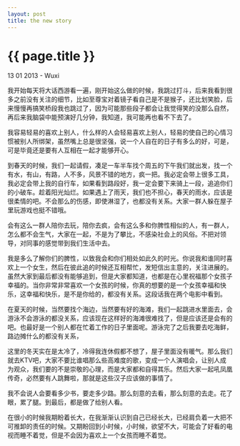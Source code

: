 ```yaml
---
layout: post
title: the new story
---
```


{{ page.title }}
================

<p class="meta">13 01 2013 - Wuxi</p>

我开始每天将大话西游看一遍，刚开始这么做的时候，我跳过打斗，后来我看到很多之前没有关注的细节，比如至尊宝对着镜子看自己是不是猴子，还比划笑脸，后来慢慢再搞笑桥段我也跳过了，因为可能那些段子都会让我觉得笑的没那么自然，再后来我脑袋中能预演好几分钟，我知道，我可能再也看不下去了。

我容易轻易的喜欢上别人，什么样的人会轻易喜欢上别人，轻易的使自己的心情习惯被别人所绑架，虽然嘴上总是很坚强，说一个人自在的日子有多么的好，可是，可是毕竟还是要有人互相在一起才能够开心。

到春天的时候，我们一起请假，凑足一车半车找个周五的下午我们就出发，找一个有水，有山，有路，人不多，风景不错的地方，疯一把。我必定会带上很多工具，我必定会带上我的自行车，如果看到路段好，我一定会要下来骑上一段，追追你们的小破车。趁着阳光灿烂。如果遇上了雨天，我们也不担心，春天的雨水，应该是很柔情的吧。不会那么的伤感，即使淋湿了，也都没有关系。大家一群人躲在屋子里玩游戏也挺不错哦。

会有这么一群人陪你去玩，陪你去疯，会有这么多和你脾性相似的人，有一群人，怎么都不会生气，大家在一起，不是为了攀比，不感染社会上的风俗。不把对领导，对同事的感觉带到我们生活中去。

我是多么了解你们的脾性，以致我会和你们相处如此久的时光。你说我和谁同时喜欢上一个女生，然后在彼此追的时候还互相帮忙，发短信出主意的，关注进展的。虽然大家到最后都没有能够追到，但是大家都知道，也都是在心里祝福那个女孩子幸福的。当你非常非常喜欢一个女孩的时候，你真的想要的是一个女孩幸福和快乐，这幸福和快乐，是不是你给的，都没有关系。这段话我在两个电影中看到。

在夏天的时候，当然要找个海边，当然要有好的海滩，我们一起跳进水里面去，会游泳不会游泳的都没关系，应该现在这样好的海滩很难找了，但是应该还是会有的吧。也最好是一个别人都在忙着工作的日子里面呢。游泳完了之后我要去吃海鲜，路边摊什么的都没有关系，

这里的冬天实在是太冷了，冷得我连休假都不想了，屋子里面没有暖气。那么我们就去KTV吧，大家不要比谁唱那么些高难度的歌，变成一个人演唱会，让别人成为观众，我们要的不是崇敬的心理，而是大家都和自得其乐。然后大家一起吼凤凰传奇，必然要有人跳舞啦，那就是这些汉子应该做的事情了。

我不会说人会要看多少书，要走多少路。那么刻意的去看，那么刻意的去走。花了眼，累了腿。到最后，都是做了给别人看。

在很小的时候我期盼着长大，在我渐渐认识到自己已经长大，已经肩负着一大把不可推卸的责任的时候。又期盼回到小时候，小时候，欲望不大，可能会了好看的电视而睡不着觉，但是不会因为喜欢上一个女孩而睡不着觉。
